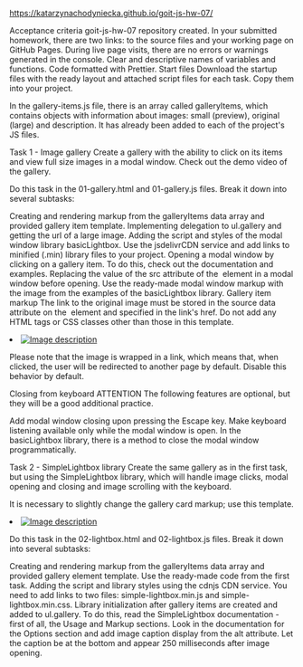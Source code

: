 
https://katarzynachodyniecka.github.io/goit-js-hw-07/

Acceptance criteria
goit-js-hw-07 repository created.
In your submitted homework, there are two links: to the source files and your working page on GitHub Pages.
During live page visits, there are no errors or warnings generated in the console.
Clear and descriptive names of variables and functions.
Code formatted with Prettier.
Start files
Download the startup files with the ready layout and attached script files for each task. Copy them into your project.

In the gallery-items.js file, there is an array called galleryItems, which contains objects with information about images: small (preview), original (large) and description. It has already been added to each of the project's JS files.

Task 1 - Image gallery
Create a gallery with the ability to click on its items and view full size images in a modal window. Check out the demo video of the gallery.

Do this task in the 01-gallery.html and 01-gallery.js files. Break it down into several subtasks:

Creating and rendering markup from the galleryItems data array and provided gallery item template.
Implementing delegation to ul.gallery and getting the url of a large image.
Adding the script and styles of the modal window library basicLightbox. Use the jsdelivrCDN service and add links to minified (.min) library files to your project.
Opening a modal window by clicking on a gallery item. To do this, check out the documentation and examples.
Replacing the value of the src attribute of the <img> element in a modal window before opening. Use the ready-made modal window markup with the image from the examples of the basicLightbox library.
Gallery item markup
The link to the original image must be stored in the source data attribute on the <img> element and specified in the link's href. Do not add any HTML tags or CSS classes other than those in this template.

<li class="gallery__item">
  <a class="gallery__link" href="large-image.jpg">
    <img
      class="gallery__image"
      src="small-image.jpg"
      data-source="large-image.jpg"
      alt="Image description"
    />
  </a>
</li>

Please note that the image is wrapped in a link, which means that, when clicked, the user will be redirected to another page by default. Disable this behavior by default.

Closing from keyboard
ATTENTION
The following features are optional, but they will be a good additional practice.

Add modal window closing upon pressing the Escape key. Make keyboard listening available only while the modal window is open. In the basicLightbox library, there is a method to close the modal window programmatically.

Task 2 - SimpleLightbox library
Create the same gallery as in the first task, but using the SimpleLightbox library, which will handle image clicks, modal opening and closing and image scrolling with the keyboard.

It is necessary to slightly change the gallery card markup; use this template.

<li class="gallery__item">
   <a class="gallery__link" href="large-image.jpg">
      <img class="gallery__image" src="small-image.jpg" alt="Image description" />
   </a>
</li>

Do this task in the 02-lightbox.html and 02-lightbox.js files. Break it down into several subtasks:

Creating and rendering markup from the galleryItems data array and provided gallery element template. Use the ready-made code from the first task.
Adding the script and library styles using the cdnjs CDN service. You need to add links to two files: simple-lightbox.min.js and simple-lightbox.min.css.
Library initialization after gallery items are created and added to ul.gallery. To do this, read the SimpleLightbox documentation - first of all, the Usage and Markup sections.
Look in the documentation for the Options section and add image caption display from the alt attribute. Let the caption be at the bottom and appear 250 milliseconds after image opening.
